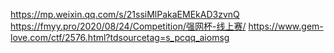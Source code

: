 https://mp.weixin.qq.com/s/21ssiMlPakaEMEkAD3zvnQ
https://fmyy.pro/2020/08/24/Competition/强网杯-线上赛/
https://www.gem-love.com/ctf/2576.html?tdsourcetag=s_pcqq_aiomsg
